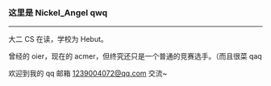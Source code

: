 ### 这里是 Nickel_Angel qwq
---
大二 CS 在读，学校为 Hebut。

曾经的 oier，现在的 acmer，但终究还只是一个普通的竞赛选手。（而且很菜 qaq

欢迎到我的 qq 邮箱 <1239004072@qq.com> 交流~

<!--
**Nickel-Angel/Nickel-Angel** is a ✨ _special_ ✨ repository because its `README.md` (this file) appears on your GitHub profile.

Here are some ideas to get you started:

- 🔭 I’m currently working on ...
- 🌱 I’m currently learning ...
- 👯 I’m looking to collaborate on ...
- 🤔 I’m looking for help with ...
- 💬 Ask me about ...
- 📫 How to reach me: ...
- 😄 Pronouns: ...
- ⚡ Fun fact: ...
-->
